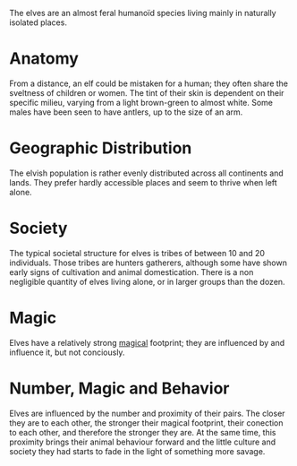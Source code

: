 The elves are an almost feral humanoïd species living mainly in naturally isolated places.

# Anatomy
From a distance, an elf could be mistaken for a human; they often share the sveltness of children or women.
The tint of their skin is dependent on their specific milieu, varying from a light brown-green to almost white.
Some males have been seen to have antlers, up to the size of an arm.

# Geographic Distribution
The elvish population is rather evenly distributed across all continents and lands.
They prefer hardly accessible places and seem to thrive when left alone.

# Society
The typical societal structure for elves is tribes of between 10 and 20 individuals.
Those tribes are hunters gatherers, although some have shown early signs of cultivation and animal domestication.
There is a non negligible quantity of elves living alone, or in larger groups than the dozen.

# Magic
Elves have a relatively strong [magical](/Magic/Magic.md) footprint; they are influenced by and influence it, but not conciously.

# Number, Magic and Behavior
Elves are influenced by the number and proximity of their pairs.
The closer they are to each other, the stronger their magical footprint, their conection to each other, and therefore the stronger they are.
At the same time, this proximity brings their animal behaviour forward and the little culture and society they had starts to fade in the light of something more savage.


